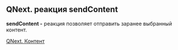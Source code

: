 ## QNext. реакция sendContent

**sendContent -** реакция позволяет отправить заранее выбранный контент.



[QNext. Контент](/docs-test/admin/content-about)

